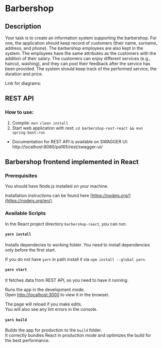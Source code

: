 # Barbershop

## Description

Your task is to create an information system supporting the barbershop. For one, the application should keep record of
customers (their name, surname, address, and phone). The barbershop employees are also kept in the system. The employees
have the same attributes as the customers with the addition of their salary. The customers can enjoy different
services (e.g., haircut, washing), and they can post their feedback after the service has been provided. The system
should keep track of the performed service, the duration and price.

Link for diagrams: 

## REST API

### How to use:

1. Compile: `mvn clean install`  
2. Start web application with rest: `cd barbershop-rest-react && mvn spring-boot:run`  


* Documentation for REST API is available on SWAGGER UI: http://localhost:8080/pa165/rest/swagger-ui/

## Barbershop frontend implemented in React

### Prerequisites

You should have Node.js installed on your machine.

Installation instructions can be found here [https://nodejs.org/](https://nodejs.org/en/).

### Available Scripts

In the React project directory `barbershop-react`, you can run:

#### `yarn install`

Installs dependecies to working folder. You need to install dependencies only before the first start.

If you do not have `yarn` in path install it via `npm install --global yarn`.

#### `yarn start`

It fetches data from REST API, so you need to have it running.

Runs the app in the development mode.\
Open [http://localhost:3000](http://localhost:3000) to view it in the browser.

The page will reload if you make edits.\
You will also see any lint errors in the console.

#### `yarn build`

Builds the app for production to the `build` folder.\
It correctly bundles React in production mode and optimizes the build for the best performance.


